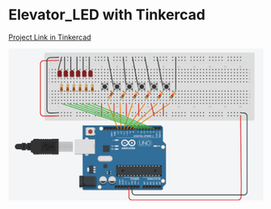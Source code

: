 # Elevator_LED with Tinkercad

[Project Link in Tinkercad](https://www.tinkercad.com/things/8H8DIsf5NEZ?sharecode=otP0NZAwj_ButKvxAGlDZgfwJAVX3mLGPGY-gHyxjzg)

![Elevator_LED](https://github.com/AbdullahBelikirik/Arduino/blob/main/Elevator_LED/Simulation_Photos/Elevator_LED.png)
